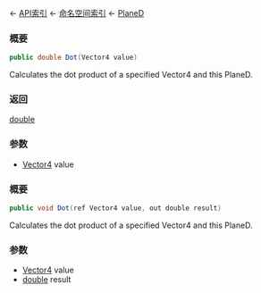 ← [API索引](Api-Index) ← [命名空间索引](Namespace-Index) ← [PlaneD](VRageMath.PlaneD)

### 概要

```csharp
public double Dot(Vector4 value)
```

Calculates the dot product of a specified Vector4 and this PlaneD.

### 返回

[double](https://docs.microsoft.com/en-us/dotnet/api/System.Double?view=netframework-4.6)

### 参数

* [Vector4](VRageMath.Vector4) value
### 概要

```csharp
public void Dot(ref Vector4 value, out double result)
```

Calculates the dot product of a specified Vector4 and this PlaneD.

### 参数

* [Vector4](VRageMath.Vector4) value
* [double](https://docs.microsoft.com/en-us/dotnet/api/System.Double?view=netframework-4.6) result
